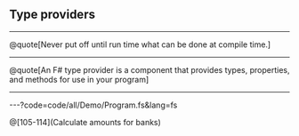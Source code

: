 
## Type providers

---

@quote[Never put off until run time what can be done at compile time.]

---

@quote[An F# type provider is a component that provides types, properties, and methods for use in your program]


---

---?code=code/all/Demo/Program.fs&lang=fs

@[105-114](Calculate amounts for banks)

